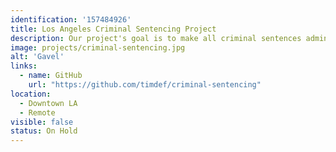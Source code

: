 ```yaml
---
identification: '157484926'
title: Los Angeles Criminal Sentencing Project
description: Our project's goal is to make all criminal sentences administered in LA county into an open dataset. There is a lot of data about when and where crimes are committed - but none about what sentences are passed down in LA County.
image: projects/criminal-sentencing.jpg
alt: 'Gavel'
links: 
  - name: GitHub
    url: "https://github.com/timdef/criminal-sentencing" 
location: 
  - Downtown LA
  - Remote
visible: false
status: On Hold
---
```

